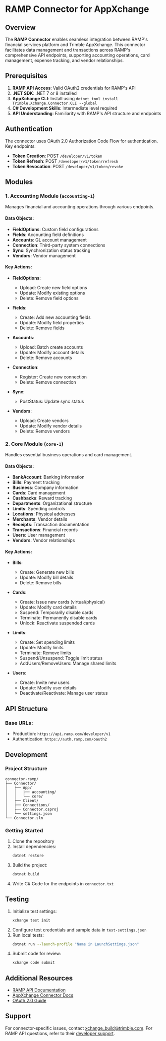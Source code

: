 # RAMP Connector for AppXchange

## Overview

The **RAMP Connector** enables seamless integration between RAMP's financial services platform and Trimble AppXchange. This connector facilitates data management and transactions across RAMP's comprehensive API endpoints, supporting accounting operations, card management, expense tracking, and vendor relationships.

## Prerequisites

1. **RAMP API Access**: Valid OAuth2 credentials for RAMP's API
2. **.NET SDK**: .NET 7 or 8 installed
3. **AppXchange CLI**: Install using `dotnet tool install Trimble.Xchange.Connector.CLI --global`
4. **C# Development Skills**: Intermediate level required
5. **API Understanding**: Familiarity with RAMP's API structure and endpoints

## Authentication

The connector uses OAuth 2.0 Authorization Code Flow for authentication. Key endpoints:

- **Token Creation**: POST `/developer/v1/token`
- **Token Refresh**: POST `/developer/v1/token/refresh`
- **Token Revocation**: POST `/developer/v1/token/revoke`

## Modules

### 1. Accounting Module (`accounting-1`)

Manages financial and accounting operations through various endpoints.

#### Data Objects:
- **FieldOptions**: Custom field configurations
- **Fields**: Accounting field definitions
- **Accounts**: GL account management
- **Connection**: Third-party system connections
- **Sync**: Synchronization status tracking
- **Vendors**: Vendor management

#### Key Actions:
- **FieldOptions**:
  - Upload: Create new field options
  - Update: Modify existing options
  - Delete: Remove field options
  
- **Fields**:
  - Create: Add new accounting fields
  - Update: Modify field properties
  - Delete: Remove fields
  
- **Accounts**:
  - Upload: Batch create accounts
  - Update: Modify account details
  - Delete: Remove accounts
  
- **Connection**:
  - Register: Create new connection
  - Delete: Remove connection
  
- **Sync**:
  - PostStatus: Update sync status
  
- **Vendors**:
  - Upload: Create vendors
  - Update: Modify vendor details
  - Delete: Remove vendors

### 2. Core Module (`core-1`)

Handles essential business operations and card management.

#### Data Objects:
- **BankAccount**: Banking information
- **Bills**: Payment tracking
- **Business**: Company information
- **Cards**: Card management
- **Cashbacks**: Reward tracking
- **Departments**: Organizational structure
- **Limits**: Spending controls
- **Locations**: Physical addresses
- **Merchants**: Vendor details
- **Receipts**: Transaction documentation
- **Transactions**: Financial records
- **Users**: User management
- **Vendors**: Vendor relationships

#### Key Actions:
- **Bills**:
  - Create: Generate new bills
  - Update: Modify bill details
  - Delete: Remove bills

- **Cards**:
  - Create: Issue new cards (virtual/physical)
  - Update: Modify card details
  - Suspend: Temporarily disable cards
  - Terminate: Permanently disable cards
  - Unlock: Reactivate suspended cards

- **Limits**:
  - Create: Set spending limits
  - Update: Modify limits
  - Terminate: Remove limits
  - Suspend/Unsuspend: Toggle limit status
  - AddUsers/RemoveUsers: Manage shared limits

- **Users**:
  - Create: Invite new users
  - Update: Modify user details
  - Deactivate/Reactivate: Manage user status

## API Structure

### Base URLs:
- Production: `https://api.ramp.com/developer/v1`
- Authentication: `https://auth.ramp.com/oauth2`


## Development

### Project Structure
```
connector-ramp/
├── Connector/
│   ├── App/
│   │   ├── accounting/
│   │   └── core/
│   ├── Client/
│   ├── Connections/
│   ├── Connector.csproj
│   └── settings.json
└── Connector.sln
```

### Getting Started

1. Clone the repository
2. Install dependencies:
   ```bash
   dotnet restore
   ```
3. Build the project:
   ```bash
   dotnet build
   ```
4. Write C# Code for the endpoints in `connector.txt`

## Testing

1. Initialize test settings:
   ```bash
   xchange test init
   ```
2. Configure test credentials and sample data in `test-settings.json`
3. Run local tests:
   ```bash
   dotnet run --launch-profile "Name in LaunchSettings.json"
   ```
4. Submit code for review:
   ```bash
   xchange code submit 
   ```


## Additional Resources

- [RAMP API Documentation](https://docs.ramp.com/developer-api)
- [AppXchange Connector Docs](https://trimble-xchange.github.io/connector-docs/)
- [OAuth 2.0 Guide](https://docs.ramp.com/developer-api/v1/guides/oauth)

## Support

For connector-specific issues, contact [xchange_build@trimble.com](mailto:xchange_build@trimble.com).
For RAMP API questions, refer to their [developer support](https://docs.ramp.com/developer-api).


